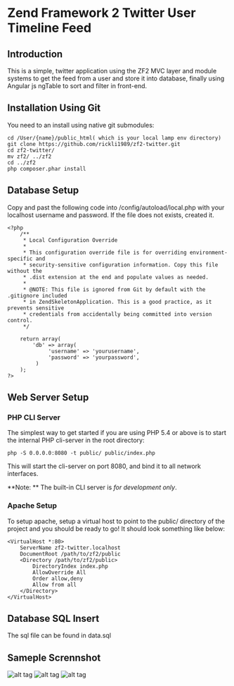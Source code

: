 Zend Framework 2 Twitter User Timeline Feed
=======================

Introduction
------------
This is a simple, twitter application using the ZF2 MVC layer and module
systems to get the feed from a user and store it into database, finally using
Angular js ngTable to sort and filter in front-end.

Installation Using Git
----------------------
You need to an install using native git submodules:

    cd /User/{name}/public_html( which is your local lamp env directory)
    git clone https://github.com/rickli1989/zf2-twitter.git
    cd zf2-twitter/
    mv zf2/ ../zf2
    cd ../zf2
    php composer.phar install

Database Setup
--------------
Copy and past the following code into /config/autoload/local.php with your localhost username and password.
If the file does not exists, created it.

    <?php
        /**
         * Local Configuration Override
         *
         * This configuration override file is for overriding environment-specific and
         * security-sensitive configuration information. Copy this file without the
         * .dist extension at the end and populate values as needed.
         *
         * @NOTE: This file is ignored from Git by default with the .gitignore included
         * in ZendSkeletonApplication. This is a good practice, as it prevents sensitive
         * credentials from accidentally being committed into version control.
         */

        return array(
            'db' => array(
                 'username' => 'yourusername',
                 'password' => 'yourpassword',
             )
        );
    ?>


Web Server Setup
----------------

### PHP CLI Server

The simplest way to get started if you are using PHP 5.4 or above is to start the internal PHP cli-server in the root directory:

    php -S 0.0.0.0:8080 -t public/ public/index.php

This will start the cli-server on port 8080, and bind it to all network
interfaces.

**Note: ** The built-in CLI server is *for development only*.

### Apache Setup

To setup apache, setup a virtual host to point to the public/ directory of the
project and you should be ready to go! It should look something like below:

    <VirtualHost *:80>
        ServerName zf2-twitter.localhost
        DocumentRoot /path/to/zf2/public
        <Directory /path/to/zf2/public>
            DirectoryIndex index.php
            AllowOverride All
            Order allow,deny
            Allow from all
        </Directory>
    </VirtualHost>


Database SQL Insert
-------------------

The sql file can be found in data.sql


Sameple Scrennshot
------------------
![alt tag](https://raw.githubusercontent.com/rickli1989/rickli1989.github.io/master/zf2/public/img/shot1.png)
![alt tag](https://raw.githubusercontent.com/rickli1989/rickli1989.github.io/master/zf2/public/img/shot2.png)
![alt tag](https://raw.githubusercontent.com/rickli1989/rickli1989.github.io/master/zf2/public/img/shot3.png)
